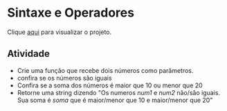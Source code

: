 # Sintaxe e Operadores

Clique [aqui](https://flaviogp.github.io/bootcamps/Impulso-JavaScript/Sintaxe-e-operadores/) para visualizar o projeto.

## Atividade

- Crie uma função que recebe dois números como parâmetros.
- confira se os números são iguais
- Confira se a soma dos números é maior que 10 ou menor que 20
- Retorne uma string dizendo "Os numeros *num1* e *num2* não/são iguais. Sua soma é *soma* que é maior/menor que 10 e maior/menor que 20"
